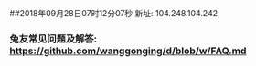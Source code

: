 ##2018年09月28日07时12分07秒 新址: 104.248.104.242
### 兔友常见问题及解答: https://github.com/wanggonging/d/blob/w/FAQ.md
